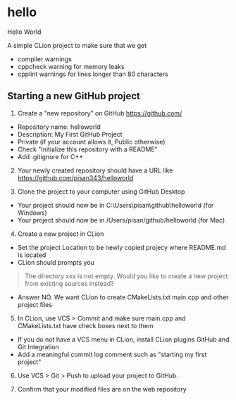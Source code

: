 # hello

Hello World

A simple CLion project to make sure that we get

- compiler warnings
- cppcheck warning for memory leaks
- cpplint warnings for lines longer than 80 characters

## Starting a new GitHub project

1.  Create a "new repository" on GitHub https://github.com/
  * Repository name: helloworld
  * Description: My First GitHub Project
  * Private (if your account allows it, Public otherwise)
  * Check "Initialize this repository with a README"
  * Add .gitignore for C++

2. Your newly created repository should have a URL like https://github.com/pisan343/helloworld

3. Clone the project to your computer using GitHub Desktop
  * Your project should now be in C:\Users\pisan\github\helloworld (for Windows)
  * Your project should now be in /Users/pisan/github/helloworld (for Mac)


4. Create a new project in CLion
  * Set the project Location to be newly copied projecy where README.md is located
  * CLion should prompts you

> The directory xxx is not empty.
> Would you like to create a new project from existing sources instead?

  * Answer NO. We want CLion to create CMakeLists.txt main.cpp and other project files

5. In CLion, use VCS > Commit and make sure main.cpp and CMakeLists.txt have check boxes next to them
  * If you do not have a VCS menu in CLion, install CLion plugins GitHub and Git Integration
  * Add a meaningful commit log comment such as "starting my first project"


6. Use VCS > Git > Push to upload your project to GitHub.

7. Confirm that your modified files are on the web repository